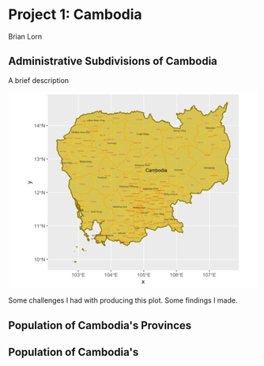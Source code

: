 # Project 1: Cambodia

Brian Lorn

## Administrative Subdivisions of Cambodia

A brief description

![](cambodia.png)

Some challenges I had with producing this plot. Some findings I made.

## Population of Cambodia's Provinces

## Population of Cambodia's
